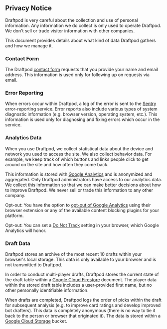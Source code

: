 ## Privacy Notice

Draftpod is very careful about the collection and use of personal information. Any information we do collect is only used to operate Draftpod. We don't sell or trade visitor information with other companies.

This document provides details about what kind of data Draftpod gathers and how we manage it.

### Contact Form

The Draftpod [contact form](/guide#contact/) requests that you provide your name and email address. This information is used only for following up on requests via email. 

### Error Reporting

When errors occur within Draftpod, a log of the error is sent to the [Sentry](https://sentry.io/) error-reporting service. Error reports also include various types of system diagnostic information (e.g. browser version, operating system, etc.). This information is used only for diagnosing and fixing errors which occur in the service.

### Analytics Data

When you use Draftpod, we collect statistical data about the device and network you used to access the site. We also collect behavior data. For example, we keep track of which buttons and links people click to get around on the site and how often they come back.

This information is stored with [Google Analytics](https://en.wikipedia.org/wiki/Google_Analytics) and is anonymized and aggregated. Only Draftpod administrators have access to our analytics data. We collect this information so that we can make better decisions about how to improve Draftpod. We never sell or trade this information to any other company.

Opt-out: You have the option to [opt-out of Google Analytics](https://tools.google.com/dlpage/gaoptout) using their browser extension or any of the available content blocking plugins for your platform.

Opt-out: You can set a [Do Not Track](https://allaboutdnt.com/) setting in your browser, which Google Analytics will honor.

### Draft Data

Draftpod stores an archive of the most recent 10 drafts within your browser's local storage. This data is only available to your browser and is not transmitted to Draftpod.

In order to conduct multi-player drafts, Draftpod stores the current state of the draft table within a [Google Cloud Firestore](https://cloud.google.com/firestore/) document. The player data within the stored draft table includes a user-provided first name, but no other personally identifiable information.

When drafts are completed, Draftpod logs the order of picks within the draft for subsequent analysis (e.g. to improve card ratings and develop improved bot drafters). This data is completely anonymous (there is no way to tie it back to the person or browser that originated it). The data is stored within a [Google Cloud Storage](https://cloud.google.com/storage/) bucket.

